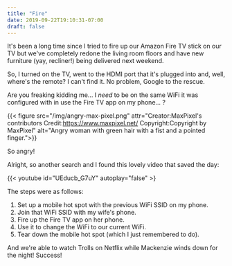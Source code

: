```yaml
---
title: "Fire"
date: 2019-09-22T19:10:31-07:00
draft: false
---
```


It's been a long time since I tried to fire up our Amazon Fire TV stick on our
TV but we've completely redone the living room floors and have new furniture
(yay, recliner!) being delivered next weekend.

So, I turned on the TV, went to the HDMI port that it's plugged into and, well,
where's the remote? I can't find it. No problem, Google to the rescue.

Are you freaking kidding me... I _need_ to be on the same WiFi it was
configured with in use the Fire TV app on my phone... ?

{{< figure src="/img/angry-max-pixel.png" attr="Creator:MaxPixel's contributors Credit:https://www.maxpixel.net/ Copyright:Copyright by MaxPixel" alt="Angry woman with green hair with a fist and a pointed finger.">}}

So angry!

Alright, so another search and I found this lovely video that saved the day:

{{< youtube id="UEducb_G7uY" autoplay="false" >}

The steps were as follows:

1. Set up a mobile hot spot with the previous WiFi SSID on my phone.
2. Join that WiFi SSID with my wife's phone.
3. Fire up the Fire TV app on her phone.
4. Use it to change the WiFi to our current WiFi.
5. Tear down the mobile hot spot (which I just remembered to do).

And we're able to watch Trolls on Netflix while Mackenzie winds down for the
night! Success!
